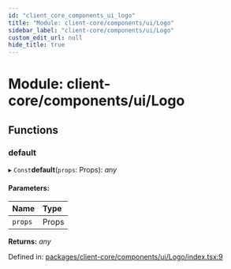 ```yaml
---
id: "client_core_components_ui_logo"
title: "Module: client-core/components/ui/Logo"
sidebar_label: "client-core/components/ui/Logo"
custom_edit_url: null
hide_title: true
---
```


# Module: client-core/components/ui/Logo

## Functions

### default

▸ `Const`**default**(`props`: Props): *any*

#### Parameters:

Name | Type |
:------ | :------ |
`props` | Props |

**Returns:** *any*

Defined in: [packages/client-core/components/ui/Logo/index.tsx:9](https://github.com/xr3ngine/xr3ngine/blob/5a0f83ed8/packages/client-core/components/ui/Logo/index.tsx#L9)

